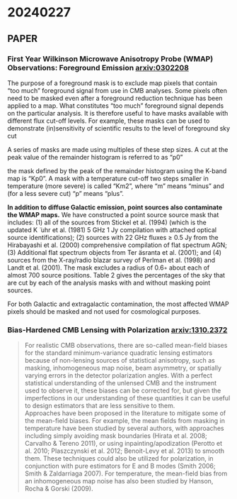 # 20240227

## PAPER

### First Year Wilkinson Microwave Anisotropy Probe (WMAP) Observations: Foreground Emission [arxiv:0302208](https://arxiv.org/abs/astro-ph/0302208)

The purpose of a foreground mask is to exclude map pixels that contain “too much” foreground signal from use in CMB analyses. Some pixels often need to be masked even after a foreground reduction technique has been applied to a map. What constitutes “too much” foreground signal depends on the particular analysis. It is therefore useful to have masks available with different flux cut-off levels. For example, these masks can be used to demonstrate (in)sensitivity of scientific results to the level of foreground sky cut

A series of masks are made using multiples of these step sizes. A cut at the peak value of the remainder histogram is referred to as “p0”

the mask defined by the peak of the remainder histogram using the K-band map is “Kp0”. A mask with a temperature cut-off two steps smaller in temperature (more severe) is called “Km2”, where “m” means “minus” and (for a less severe cut) “p” means “plus”.

**In addition to diffuse Galactic emission, point sources also contaminate the WMAP maps.** We have constructed a point source source mask that includes: (1) all of the sources from Stickel et al. (1994) (which is the updated K ̈ uhr et al. (1981) 5 GHz 1 Jy compilation with attached optical source identifications); (2) sources with 22 GHz fluxes ≥ 0.5 Jy from the Hirabayashi et al. (2000) comprehensive compilation of flat spectrum AGN; (3) Additional flat spectrum objects from Ter ̈asranta et al. (2001); and (4) sources from the X-ray/radio blazar survey of Perlman et al. (1998) and Landt et al. (2001). The mask excludes a radius of 0.6◦ about each of almost 700 source positions. Table 2 gives the percentages of the sky that are cut by each of the analysis masks with and without masking point sources.

For both Galactic and extragalactic contamination, the most affected WMAP pixels should be masked and not used for cosmological purposes.

### Bias-Hardened CMB Lensing with Polarization [arxiv:1310.2372](https://arxiv.org/abs/1310.2372)

> For realistic CMB observations, there are so-called mean-field biases for the standard minimum-variance quadratic lensing estimators because of non-lensing sources of statistical anisotropy, such as masking, inhomogeneous map noise, beam asymmetry, or spatially varying errors in the detector polarization angles. With a perfect statistical understanding of the unlensed CMB and the instrument used to observe it, these biases can be corrected for, but given the imperfections in our understanding of these quantities it can be useful to design estimators that are less sensitive to them.\
> Approaches have been proposed in the literature to mitigate some of the mean-field biases. For example, the mean fields from masking in temperature have been studied by several authors, with approaches including simply avoiding mask boundaries (Hirata et al. 2008; Carvalho & Tereno 2011), or using inpainting/apodization (Perotto et al. 2010; Plaszczynski et al. 2012; Benoit-Levy et al. 2013) to smooth them. These techniques could also be utilized for polarization, in conjunction with pure estimators for E and B modes (Smith 2006; Smith & Zaldarriaga 2007). For temperature, the mean-field bias from an inhomogeneous map noise has also been studied by Hanson, Rocha & Gorski (2009).
